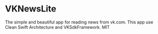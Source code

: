 # VKNewsLite
The simple and beautiful app for reading news from vk.com.
This app use Clean Swift Architecture and VKSdkFramework. 
MIT
